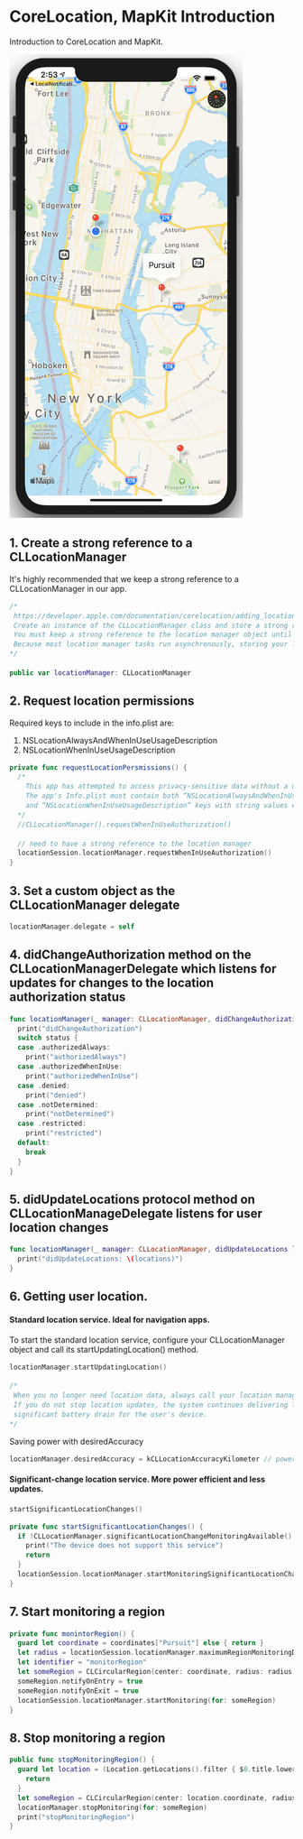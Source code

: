 # CoreLocation, MapKit Introduction

Introduction to CoreLocation and MapKit.

![corelocation app](Assets/corelocation-app.png)

## 1. Create a strong reference to a CLLocationManager

It's highly recommended that we keep a strong reference to a CLLocationManager in our app.

```swift 
/*
 https://developer.apple.com/documentation/corelocation/adding_location_services_to_your_app
 Create an instance of the CLLocationManager class and store a strong reference to it somewhere in your app.
 You must keep a strong reference to the location manager object until all tasks involving that object complete.
 Because most location manager tasks run asynchronously, storing your location manager in a local variable is insufficient.
*/

public var locationManager: CLLocationManager
```

## 2. Request location permissions 

Required keys to include in the info.plist are: 
1. NSLocationAlwaysAndWhenInUseUsageDescription
2. NSLocationWhenInUseUsageDescription

```swift 
private func requestLocationPersmissions() {
  /*
    This app has attempted to access privacy-sensitive data without a usage description.
    The app's Info.plist must contain both “NSLocationAlwaysAndWhenInUseUsageDescription”
    and “NSLocationWhenInUseUsageDescription” keys with string values explaining to the user how the app uses this data
  */
  //CLLocationManager().requestWhenInUseAuthorization()

  // need to have a strong reference to the location manager
  locationSession.locationManager.requestWhenInUseAuthorization()
}
```

## 3. Set a custom object as the CLLocationManager delegate 

```swift 
locationManager.delegate = self    
```

## 4. didChangeAuthorization method on the CLLocationManagerDelegate which listens for updates for changes to the location authorization status

```swift 
func locationManager(_ manager: CLLocationManager, didChangeAuthorization status: CLAuthorizationStatus) {
  print("didChangeAuthorization")
  switch status {
  case .authorizedAlways:
    print("authorizedAlways")
  case .authorizedWhenInUse:
    print("authorizedWhenInUse")
  case .denied:
    print("denied")
  case .notDetermined:
    print("notDetermined")
  case .restricted:
    print("restricted")
  default:
    break
  }
}
```

## 5. didUpdateLocations protocol method on CLLocationManageDelegate listens for user location changes

```swift 
func locationManager(_ manager: CLLocationManager, didUpdateLocations locations: [CLLocation]) {
  print("didUpdateLocations: \(locations)")
}
```

## 6. Getting user location. 

#### Standard location service. Ideal for navigation apps.

To start the standard location service, configure your CLLocationManager object and call its startUpdatingLocation() method.

```swift 
locationManager.startUpdatingLocation()

/*
 When you no longer need location data, always call your location manager object's stopUpdatingLocation() method.
 If you do not stop location updates, the system continues delivering location data to your app, which could cause
 significant battery drain for the user's device.
*/
```

Saving power with desiredAccuracy 

```swift 
locationManager.desiredAccuracy = kCLLocationAccuracyKilometer // power savings switch to wifi vs GPS when available
```

#### Significant-change location service. More power efficient and less updates.

```swift 
startSignificantLocationChanges()
```

```swift 
private func startSignificantLocationChanges() {
  if !CLLocationManager.significantLocationChangeMonitoringAvailable() {
    print("The device does not support this service")
    return
  }
  locationSession.locationManager.startMonitoringSignificantLocationChanges()
}
```


## 7. Start monitoring a region

```swift 
private func monintorRegion() {
  guard let coordinate = coordinates["Pursuit"] else { return }
  let radius = locationSession.locationManager.maximumRegionMonitoringDistance // largest distance to a region
  let identifier = "monitorRegion"
  let someRegion = CLCircularRegion(center: coordinate, radius: radius, identifier: identifier)
  someRegion.notifyOnEntry = true
  someRegion.notifyOnExit = true
  locationSession.locationManager.startMonitoring(for: someRegion)
}
```

## 8. Stop monitoring a region

```swift 
public func stopMonitoringRegion() {
  guard let location = (Location.getLocations().filter { $0.title.lowercased().contains(locationQuery) }).first else {
    return
  }
  let someRegion = CLCircularRegion(center: location.coordinate, radius: radius, identifier: regionIdentifier)
  locationManager.stopMonitoring(for: someRegion)
  print("stopMonitoringRegion")
}
```
